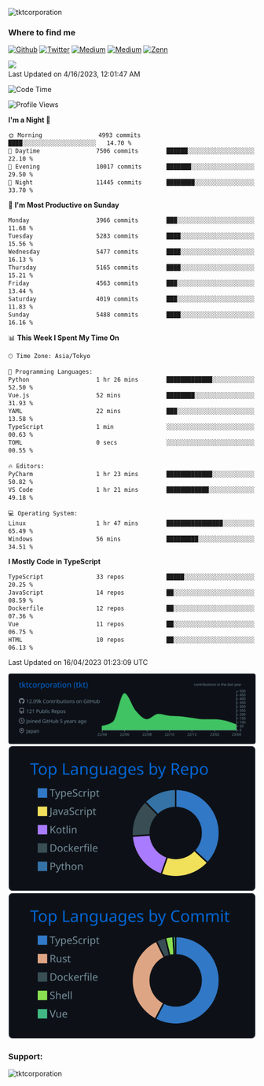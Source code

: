 <p align="left"> <img src="https://komarev.com/ghpvc/?username=tktcorporation&label=Profile%20views&color=0e75b6&style=flat" alt="tktcorporation" /> </p>

<h3>Where to find me</h3>
<p>
<a href="https://github.com/tktcorporation" target="_blank"><img alt="Github" src="https://img.shields.io/badge/GitHub-%2312100E.svg?&style=for-the-badge&logo=Github&logoColor=white" /></a>
<a href="https://twitter.com/tktcorporation" target="_blank"><img alt="Twitter" src="https://img.shields.io/badge/twitter-%231DA1F2.svg?&style=for-the-badge&logo=twitter&logoColor=white" /></a>
<a href="https://www.linkedin.com/in/tktcorporation" target="_blank"><img alt="Medium" src="https://img.shields.io/badge/linkdin-0a66c2.svg?&style=for-the-badge&logo=linkedin&logoColor=white" /></a>
<a href="https://qiita.com/tktcorporation" target="_blank"><img alt="Medium" src="https://img.shields.io/badge/qiita-55C500.svg?&style=for-the-badge&logo=qiita&logoColor=white" /></a>
<a href="https://zenn.dev/tktcorporation" target="_blank"><img alt="Zenn" src="https://img.shields.io/badge/Zenn-3EA8FF.svg?&style=for-the-badge&logo=Zenn&logoColor=white" /></a>
</p>

<!--START_SECTION:lapras-card-->
<a href="https://lapras.com/public/tktcorporation" target="_blank" rel="noopener noreferrer"><img src="https://lapras-card-generator.vercel.app/api/svg?e=3.89&b=3.48&i=3.58&b1=%23232323&b2=%236d6d6d&i1=%23212121&i2=%23818181&l=en" width="300" ></a>  
Last Updated on 4/16/2023, 12:01:47 AM
<!--END_SECTION:lapras-card-->
  
<!--START_SECTION:waka-->
![Code Time](http://img.shields.io/badge/Code%20Time-928%20hrs%2029%20mins-blue)

![Profile Views](http://img.shields.io/badge/Profile%20Views-0-blue)

**I'm a Night 🦉** 

```text
🌞 Morning                4993 commits        ████░░░░░░░░░░░░░░░░░░░░░   14.70 % 
🌆 Daytime                7506 commits        ██████░░░░░░░░░░░░░░░░░░░   22.10 % 
🌃 Evening                10017 commits       ███████░░░░░░░░░░░░░░░░░░   29.50 % 
🌙 Night                  11445 commits       ████████░░░░░░░░░░░░░░░░░   33.70 % 
```
📅 **I'm Most Productive on Sunday** 

```text
Monday                   3966 commits        ███░░░░░░░░░░░░░░░░░░░░░░   11.68 % 
Tuesday                  5283 commits        ████░░░░░░░░░░░░░░░░░░░░░   15.56 % 
Wednesday                5477 commits        ████░░░░░░░░░░░░░░░░░░░░░   16.13 % 
Thursday                 5165 commits        ████░░░░░░░░░░░░░░░░░░░░░   15.21 % 
Friday                   4563 commits        ███░░░░░░░░░░░░░░░░░░░░░░   13.44 % 
Saturday                 4019 commits        ███░░░░░░░░░░░░░░░░░░░░░░   11.83 % 
Sunday                   5488 commits        ████░░░░░░░░░░░░░░░░░░░░░   16.16 % 
```


📊 **This Week I Spent My Time On** 

```text
🕑︎ Time Zone: Asia/Tokyo

💬 Programming Languages: 
Python                   1 hr 26 mins        █████████████░░░░░░░░░░░░   52.50 % 
Vue.js                   52 mins             ████████░░░░░░░░░░░░░░░░░   31.93 % 
YAML                     22 mins             ███░░░░░░░░░░░░░░░░░░░░░░   13.58 % 
TypeScript               1 min               ░░░░░░░░░░░░░░░░░░░░░░░░░   00.63 % 
TOML                     0 secs              ░░░░░░░░░░░░░░░░░░░░░░░░░   00.55 % 

🔥 Editors: 
PyCharm                  1 hr 23 mins        █████████████░░░░░░░░░░░░   50.82 % 
VS Code                  1 hr 21 mins        ████████████░░░░░░░░░░░░░   49.18 % 

💻 Operating System: 
Linux                    1 hr 47 mins        ████████████████░░░░░░░░░   65.49 % 
Windows                  56 mins             █████████░░░░░░░░░░░░░░░░   34.51 % 
```

**I Mostly Code in TypeScript** 

```text
TypeScript               33 repos            █████░░░░░░░░░░░░░░░░░░░░   20.25 % 
JavaScript               14 repos            ██░░░░░░░░░░░░░░░░░░░░░░░   08.59 % 
Dockerfile               12 repos            ██░░░░░░░░░░░░░░░░░░░░░░░   07.36 % 
Vue                      11 repos            ██░░░░░░░░░░░░░░░░░░░░░░░   06.75 % 
HTML                     10 repos            ██░░░░░░░░░░░░░░░░░░░░░░░   06.13 % 
```




 Last Updated on 16/04/2023 01:23:09 UTC
<!--END_SECTION:waka-->

[![](https://raw.githubusercontent.com/tktcorporation/tktcorporation/master/profile-summary-card-output/github_dark/0-profile-details.svg)](https://github.com/vn7n24fzkq/github-profile-summary-cards)
[![](https://raw.githubusercontent.com/tktcorporation/tktcorporation/master/profile-summary-card-output/github_dark/1-repos-per-language.svg)](https://github.com/vn7n24fzkq/github-profile-summary-cards) [![](https://raw.githubusercontent.com/tktcorporation/tktcorporation/master/profile-summary-card-output/github_dark/2-most-commit-language.svg)](https://github.com/vn7n24fzkq/github-profile-summary-cards)

<h3 align="left">Support:</h3>
<p><a href="https://www.buymeacoffee.com/tktcorporation"> <img align="left" src="https://cdn.buymeacoffee.com/buttons/v2/default-yellow.png" height="50" width="210" alt="tktcorporation" /></a></p><br><br>
